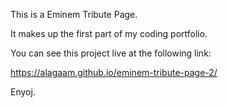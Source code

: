 This is a Eminem Tribute Page.

It makes up the first part of my coding portfolio.

You can see this project live at the following link:

https://alagaam.github.io/eminem-tribute-page-2/

Enyoj.
